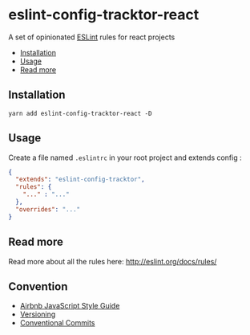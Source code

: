 # eslint-config-tracktor-react

A set of opinionated [ESLint](http://eslint.org) rules for react projects

- [Installation](#Installation)
- [Usage](#Usage)
- [Read more](#Read-more)

## Installation

```console
yarn add eslint-config-tracktor-react -D
```

## Usage

Create a file named `.eslintrc` in your root project and extends config :

```json
{
  "extends": "eslint-config-tracktor",
  "rules": {
    "..." : "..."
  },
  "overrides": "..."
}
```

## Read more

Read more about all the rules here: http://eslint.org/docs/rules/

## Convention
- [Airbnb JavaScript Style Guide](https://github.com/airbnb/javascript)
- [Versioning](https://semver.org/)
- [Conventional Commits](https://www.conventionalcommits.org)
